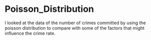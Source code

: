 # Poisson_Distribution
I looked at the data of the number of crimes committed by using the poisson distribution to compare with some of the factors that might influence the crime rate. 
